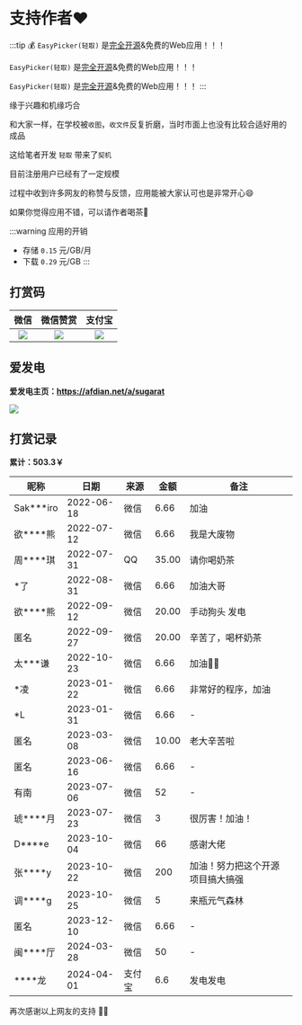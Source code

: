 # 支持作者❤️

:::tip 💰
`EasyPicker(轻取)` 是[完全开源](https://github.com/ATQQ/easypicker2-client)&免费的Web应用！！！

`EasyPicker(轻取)` 是[完全开源](https://github.com/ATQQ/easypicker2-client)&免费的Web应用！！！

`EasyPicker(轻取)` 是[完全开源](https://github.com/ATQQ/easypicker2-client)&免费的Web应用！！！
:::

缘于兴趣和机缘巧合

和大家一样，在学校被`收图`，`收文件`反复折磨，当时市面上也没有比较合适好用的成品

这给笔者开发 `轻取` 带来了`契机`

目前注册用户已经有了一定规模

过程中收到许多网友的称赞与反馈，应用能被大家认可也是非常开心😄

如果你觉得应用不错，可以请作者喝茶🍵

:::warning 应用的开销
* 存储 `0.15` 元/GB/月
* 下载 `0.29` 元/GB
:::

## 打赏码
|                                  微信                                   |                                微信赞赏                                 |                                 支付宝                                  |
| :---------------------------------------------------------------------: | :---------------------------------------------------------------------: | :---------------------------------------------------------------------: |
| ![](https://img.cdn.sugarat.top/mdImg/MTY1MTU0NzQ0MjMzNA==651547442334) | ![](https://img.cdn.sugarat.top/mdImg/MTY0Nzc1NTYyOTE5Mw==647755629193) | ![](https://img.cdn.sugarat.top/mdImg/MTY1MTU0NzQyOTg0OA==651547429848) |

## 爱发电

**爱发电主页：https://afdian.net/a/sugarat**

![](https://img.cdn.sugarat.top/mdImg/sugar/c430e0cd75397d7f444e87dab0157604)


## 打赏记录
**累计：503.3￥**

| 昵称      | 日期       | 来源   | 金额  | 备注                             |
| --------- | ---------- | ------ | ----- | -------------------------------- |
| Sak***iro | 2022-06-18 | 微信   | 6.66  | 加油                             |
| 欲****熊  | 2022-07-12 | 微信   | 6.66  | 我是大废物                       |
| 周****琪  | 2022-07-31 | QQ     | 35.00 | 请你喝奶茶                       |
| *了       | 2022-08-31 | 微信   | 6.66  | 加油大哥                         |
| 欲****熊  | 2022-09-12 | 微信   | 20.00 | 手动狗头 发电                    |
| 匿名      | 2022-09-27 | 微信   | 20.00 | 辛苦了，喝杯奶茶                 |
| 太***谦   | 2022-10-23 | 微信   | 6.66  | 加油💪🏻                            |
| *凌       | 2023-01-22 | 微信   | 6.66  | 非常好的程序，加油               |
| *L        | 2023-01-31 | 微信   | 6.66  | -                                |
| 匿名      | 2023-03-08 | 微信   | 10.00 | 老大辛苦啦                       |
| 匿名      | 2023-06-16 | 微信   | 6.66  | -                                |
| 有南      | 2023-07-06 | 微信   | 52    | -                                |
| 琥****月  | 2023-07-23 | 微信   | 3     | 很厉害！加油！                   |
| D****e    | 2023-10-04 | 微信   | 66    | 感谢大佬                         |
| 张****y   | 2023-10-22 | 微信   | 200   | 加油！努力把这个开源项目搞大搞强 |
| 调****g   | 2023-10-25 | 微信   | 5     | 来瓶元气森林                     |
| 匿名      | 2023-12-10 | 微信   | 6.66  | -                                |
| 闽****厅  | 2024-03-28 | 微信   | 50    | -                                |
| ****龙    | 2024-04-01 | 支付宝 | 6.6   | 发电发电                         |


再次感谢以上网友的支持 💐💐